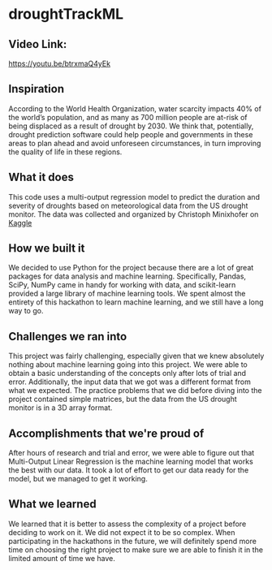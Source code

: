 # droughtTrackML

## Video Link:
https://youtu.be/btrxmaQ4yEk

## Inspiration
According to the World Health Organization, water scarcity impacts 40% of the world’s population, and as many as 700 million people are at-risk of being displaced as a result of drought by 2030. We think that, potentially, drought prediction software could help people and governments in these areas to plan ahead and avoid unforeseen circumstances, in turn improving the quality of life in these regions.

## What it does
This code uses a multi-output regression model to predict the duration and severity of droughts based on meteorological data from the US drought monitor. The data was collected and organized by Christoph Minixhofer on [Kaggle](https://www.kaggle.com/cdminix/us-drought-meteorological-data)

## How we built it
We decided to use Python for the project because there are a lot of great packages for data analysis and machine learning. Specifically, Pandas, SciPy, NumPy came in handy for working with data, and scikit-learn provided a large library of machine learning tools. We spent almost the entirety of this hackathon to learn machine learning, and we still have a long way to go.

## Challenges we ran into
This project was fairly challenging, especially given that we knew absolutely nothing about machine learning going into this project. We were able to obtain a basic understanding of the concepts only after lots of trial and error. Additionally, the input data that we got was a different format from what we expected. The practice problems that we did before diving into the project contained simple matrices, but the data from the US drought monitor is in a 3D array format. 

## Accomplishments that we're proud of
After hours of research and trial and error, we were able to figure out that Multi-Output Linear Regression is the machine learning model that works the best with our data. It took a lot of effort to get our data ready for the model, but we managed to get it working.

## What we learned
We learned that it is better to assess the complexity of a project before deciding to work on it. We did not expect it to be so complex. When participating in the hackathons in the future, we will definitely spend more time on choosing the right project to make sure we are able to finish it in the limited amount of time we have.
